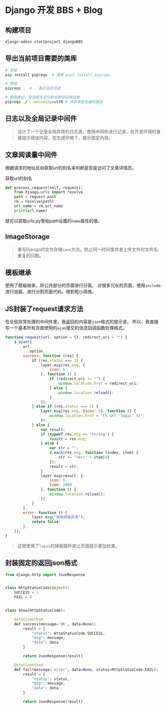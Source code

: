 # Django 开发 BBS + Blog

## 构建项目

```bash
django-admin startproject djangoBBS
```

## 导出当前项目需要的类库

```bash
# 安装
pip install pipreqs  # 或者 pip3 install pipreqs

# 使用
pipreqs .  # . 表示当前目录

# 使用建议，导出前先定位到当前项目根目录
pipreqs ./ --encoding=utf8 # 该命令避免编码错误
```

## 日志以及全局记录中间件

> 设计了一个记录全局异常的日志表，使用中间件进行记录，在开发环境时直接提示错误内容，在生成环境下，提示固定内容。

## 文章阅读量中间件

根据请求的地址反向获取url的别名来判断是否是访问了文章详情页。

获取url的别名

```python
def process_request(self, request):
    from django.urls import resolve
    path = request.path
    rm = resolve(path)
    url_name = rm.url_name
    print(url_name)
```

就可以获取urls.py里给path设置的`name`属性的值。

## ImageStorage

> 重写Django的文件存储`save`方法，防止同一时间里并发上传文件时文件名重复的问题。
>

## 模板继承

使用了模板继承，将公共部分的页面进行分离。 对很多冗长的页面，使用`include`进行加载，进行分割页面代码。做到短小简练。

## JS封装了request请求方法

在全局异常处理的中间件里，我返回的内容是`json`格式的提示语， 所以，我直接写一个基本所有页面使用的`ajax`提交的信息回调函数处理格式。

```javascript
function request(url, option = {}, redirect_uri = "") {
    $.ajax({
        url,
        ...option,
        success: function (res) {
            if (res.status === 1) {
                layer.msg(res.msg, {
                    icon: 6
                }, function () {
                    if (redirect_uri != "") {
                        window.location.href = redirect_uri;
                    } else {
                        window.location.reload();
                    }
                });
            } else if (res.status === 2) {
                layer.msg(res.msg, {icon: 5}, function () {
                    window.location.href = "{% url 'login' %}";
                });
            } else {
                var result;
                if (typeof res.msg == "string") {
                    result = res.msg;
                } else {
                    var str = "";
                    $.each(res.msg, function (index, item) {
                        str += "<br>" + item[0]
                    });
                    result = str;
                }
                layer.msg(result, {
                    icon: 5,
                    time: 2000
                }, function () {
                    window.location.reload();
                });
            }
        },
        error: function () {
            layer.msg("系统网络异常");
            return false;
        },
    });
}
```
>这里使用了`layui`的弹窗插件来让页面提示更加优美。

## 封装固定的返回json格式
```python
from django.http import JsonResponse


class HttpStatusCode(object):
    SUCCESS = 1
    FAIL = 0


class Show(HttpStatusCode):

    @staticmethod
    def success(message='OK', data=None):
        result = {
            "status": HttpStatusCode.SUCCESS,
            "msg": message,
            "data": data
        }

        return JsonResponse(result)

    @staticmethod
    def fail(message='error', data=None, status=HttpStatusCode.FAIL):
        result = {
            "status": status,
            "msg": message,
            "data": data
        }

        return JsonResponse(result)

```

